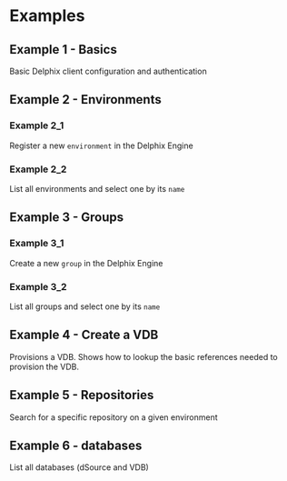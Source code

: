 # Examples

## Example 1 - Basics

Basic Delphix client configuration and authentication

## Example 2 - Environments

### Example 2_1

Register a new `environment` in the Delphix Engine

### Example 2_2

List all environments and select one by its `name`

## Example 3 - Groups

### Example 3_1

Create a new `group` in the Delphix Engine

### Example 3_2

List all groups and select one by its `name`

## Example 4 - Create a VDB

Provisions a VDB. Shows how to lookup the basic references needed to provision the VDB.

## Example 5 - Repositories

Search for a specific repository on a given environment

## Example 6 - databases

List all databases (dSource and VDB)
